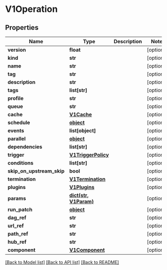 # V1Operation

## Properties
Name | Type | Description | Notes
------------ | ------------- | ------------- | -------------
**version** | **float** |  | [optional] 
**kind** | **str** |  | [optional] 
**name** | **str** |  | [optional] 
**tag** | **str** |  | [optional] 
**description** | **str** |  | [optional] 
**tags** | **list[str]** |  | [optional] 
**profile** | **str** |  | [optional] 
**queue** | **str** |  | [optional] 
**cache** | [**V1Cache**](V1Cache.md) |  | [optional] 
**schedule** | [**object**](.md) |  | [optional] 
**events** | **list[object]** |  | [optional] 
**parallel** | [**object**](.md) |  | [optional] 
**dependencies** | **list[str]** |  | [optional] 
**trigger** | [**V1TriggerPolicy**](V1TriggerPolicy.md) |  | [optional] 
**conditions** | **list[str]** |  | [optional] 
**skip_on_upstream_skip** | **bool** |  | [optional] 
**termination** | [**V1Termination**](V1Termination.md) |  | [optional] 
**plugins** | [**V1Plugins**](V1Plugins.md) |  | [optional] 
**params** | [**dict(str, V1Param)**](V1Param.md) |  | [optional] 
**run_patch** | [**object**](.md) |  | [optional] 
**dag_ref** | **str** |  | [optional] 
**url_ref** | **str** |  | [optional] 
**path_ref** | **str** |  | [optional] 
**hub_ref** | **str** |  | [optional] 
**component** | [**V1Component**](V1Component.md) |  | [optional] 

[[Back to Model list]](../README.md#documentation-for-models) [[Back to API list]](../README.md#documentation-for-api-endpoints) [[Back to README]](../README.md)


